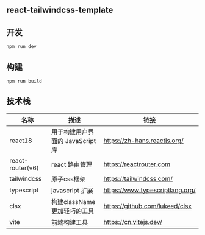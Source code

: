 ## react-tailwindcss-template

## 开发

```
npm run dev
```

## 构建

```
npm run build
```

## 技术栈

| 名称             | 描述                             | 链接                            |
| ---------------- | -------------------------------- | ------------------------------- |
| react18          | 用于构建用户界面的 JavaScript 库 | https://zh-hans.reactjs.org/    |
| react-router(v6) | react 路由管理                   | https://reactrouter.com         |
| tailwindcss      | 原子css框架                      | https://tailwindcss.com/        |
| typescript       | javascript 扩展                  | https://www.typescriptlang.org/ |
| clsx             | 构建className更加轻巧的工具      | https://github.com/lukeed/clsx  |
| vite             | 前端构建工具                     | https://cn.vitejs.dev/          |
